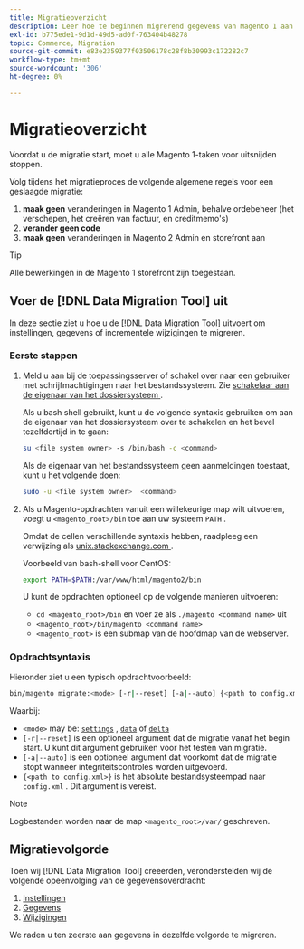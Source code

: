 ```yaml
---
title: Migratieoverzicht
description: Leer hoe te beginnen migrerend gegevens van Magento 1 aan Magento 2 met  [!DNL Data Migration Tool].
exl-id: b775ede1-9d1d-49d5-ad0f-763404b48278
topic: Commerce, Migration
source-git-commit: e83e2359377f03506178c28f8b30993c172282c7
workflow-type: tm+mt
source-wordcount: '306'
ht-degree: 0%

---
```


# Migratieoverzicht

Voordat u de migratie start, moet u alle Magento 1-taken voor uitsnijden stoppen.

Volg tijdens het migratieproces de volgende algemene regels voor een geslaagde migratie:

1. **maak geen** veranderingen in Magento 1 Admin, behalve ordebeheer (het verschepen, het creëren van factuur, en creditmemo&#39;s)
1. **verander geen code**
1. **maak geen** veranderingen in Magento 2 Admin en storefront aan

>[!TIP]
>
>Alle bewerkingen in de Magento 1 storefront zijn toegestaan.

## Voer de [!DNL Data Migration Tool] uit

In deze sectie ziet u hoe u de [!DNL Data Migration Tool] uitvoert om instellingen, gegevens of incrementele wijzigingen te migreren.

### Eerste stappen

1. Meld u aan bij de toepassingsserver of schakel over naar een gebruiker met schrijfmachtigingen naar het bestandssysteem. Zie [&#x200B; schakelaar aan de eigenaar van het dossiersysteem &#x200B;](../../../installation/prerequisites/file-system/overview.md).

   Als u bash shell gebruikt, kunt u de volgende syntaxis gebruiken om aan de eigenaar van het dossiersysteem over te schakelen en het bevel tezelfdertijd in te gaan:

   ```bash
   su <file system owner> -s /bin/bash -c <command>
   ```

   Als de eigenaar van het bestandssysteem geen aanmeldingen toestaat, kunt u het volgende doen:

   ```bash
   sudo -u <file system owner>  <command>
   ```

1. Als u Magento-opdrachten vanuit een willekeurige map wilt uitvoeren, voegt u `<magento_root>/bin` toe aan uw systeem `PATH` .

   Omdat de cellen verschillende syntaxis hebben, raadpleeg een verwijzing als [&#x200B; unix.stackexchange.com &#x200B;](https://unix.stackexchange.com/questions/117467/how-to-permanently-set-environmental-variables).

   Voorbeeld van bash-shell voor CentOS:

   ```bash
   export PATH=$PATH:/var/www/html/magento2/bin
   ```

   U kunt de opdrachten optioneel op de volgende manieren uitvoeren:

   - `cd <magento_root>/bin` en voer ze als `./magento <command name>` uit
   - `<magento_root>/bin/magento <command name>`
   - `<magento_root>` is een submap van de hoofdmap van de webserver.

### Opdrachtsyntaxis

Hieronder ziet u een typisch opdrachtvoorbeeld:

```bash
bin/magento migrate:<mode> [-r|--reset] [-a|--auto] {<path to config.xml>}
```

Waarbij:

- `<mode>` may be: [`settings`](settings.md) , [`data`](data.md) of [`delta`](delta.md)
- `[-r|--reset]` is een optioneel argument dat de migratie vanaf het begin start. U kunt dit argument gebruiken voor het testen van migratie.
- `[-a|--auto]` is een optioneel argument dat voorkomt dat de migratie stopt wanneer integriteitscontroles worden uitgevoerd.
- `{<path to config.xml>}` is het absolute bestandsysteempad naar `config.xml` . Dit argument is vereist.

>[!NOTE]
>
>Logbestanden worden naar de map `<magento_root>/var/` geschreven.


## Migratievolgorde

Toen wij [!DNL Data Migration Tool] creeerden, veronderstelden wij de volgende opeenvolging van de gegevensoverdracht:

1. [Instellingen](settings.md)
1. [Gegevens](data.md)
1. [Wijzigingen](delta.md)

We raden u ten zeerste aan gegevens in dezelfde volgorde te migreren.
